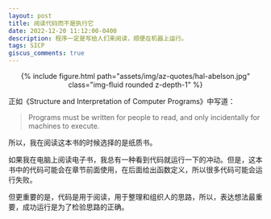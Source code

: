 ```yaml
---
layout: post
title: 阅读代码而不是执行它
date: 2022-12-20 11:12:00-0400
description: 程序一定是写给人们来阅读，顺便在机器上运行。 
tags: SICP
giscus_comments: true
---
```


<div class="row mt-3">
    <div class="col-sm mt-3 mt-md-0" style="text-align:center;">
        {% include figure.html path="assets/img/az-quotes/hal-abelson.jpg" class="img-fluid rounded z-depth-1" %}
    </div>
</div>

正如《Structure and Interpretation of Computer Programs》中写道：

> Programs must be written for people to read, and only incidentally for machines to execute.

所以，我在阅读这本书的时候选择的是纸质书。

如果我在电脑上阅读电子书，我总有一种看到代码就运行一下的冲动。但是，这本书中的代码可能会在章节前面使用，在后面给出函数定义，所以很多代码可能会运行失败。

但更重要的是，代码是用于阅读，用于整理和组织人的思路，所以，表达想法最重要，成功运行是为了检验思路的正确。 
